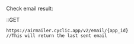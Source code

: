 Check email result:

::GET

```
https://airmailer.cyclic.app/v2/email/{app_id}
//This will return the last sent email
```